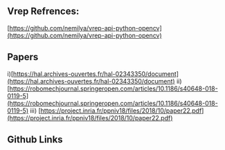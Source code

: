 ## Vrep Refrences:

[https://github.com/nemilya/vrep-api-python-opencv](https://github.com/nemilya/vrep-api-python-opencv)



## Papers

i)[https://hal.archives-ouvertes.fr/hal-02343350/document](https://hal.archives-ouvertes.fr/hal-02343350/document)
ii) [https://robomechjournal.springeropen.com/articles/10.1186/s40648-018-0119-5](https://robomechjournal.springeropen.com/articles/10.1186/s40648-018-0119-5)
iii) [https://project.inria.fr/ppniv18/files/2018/10/paper22.pdf](https://project.inria.fr/ppniv18/files/2018/10/paper22.pdf)



## Github Links
